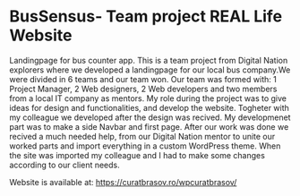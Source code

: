 # BusSensus- Team project REAL Life Website

Landingpage for bus counter app. This is a team project from Digital Nation explorers where we developed a landingpage for our local bus company.We were divided in 6 teams and our team won. Our team was formed with: 1 Project Manager, 2 Web designers, 2 Web developers and two members from a local IT company as mentors. My role during the project was to give ideas for design and functionalities, and develop the website. Togheter with my colleague we developed after the design was recived. My developmenet part was to make a side Navbar and first page. After our work was done we recived a much needed help, from our Digital Nation mentor to unite our worked parts and import everything in a custom WordPress theme.
When the site was imported my colleague and I had to make some changes according to our client needs.

Website is available at: https://curatbrasov.ro/wpcuratbrasov/
